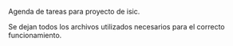 Agenda de tareas para proyecto de isic.

Se dejan todos los archivos utilizados necesarios para el correcto funcionamiento.
